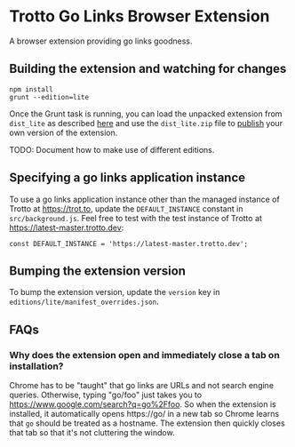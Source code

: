 # Trotto Go Links Browser Extension

A browser extension providing go links goodness.

## Building the extension and watching for changes

```
npm install
grunt --edition=lite
```

Once the Grunt task is running, you can load the unpacked extension from `dist_lite` as
described [here](https://developer.chrome.com/extensions/getstarted#manifest) and use the `dist_lite.zip` file
to [publish](https://developer.chrome.com/extensions/hosting) your own version of the extension.

TODO: Document how to make use of different editions.

## Specifying a go links application instance

To use a go links application instance other than the managed instance of Trotto at https://trot.to, update
the `DEFAULT_INSTANCE` constant in `src/background.js`. Feel free to test with the test instance of Trotto at
https://latest-master.trotto.dev:

```
const DEFAULT_INSTANCE = 'https://latest-master.trotto.dev';
```

## Bumping the extension version

To bump the extension version, update the `version` key in `editions/lite/manifest_overrides.json`.

## FAQs

### Why does the extension open and immediately close a tab on installation?

Chrome has to be "taught" that go links are URLs and not search engine queries. Otherwise, typing "go/foo" just
takes you to https://www.google.com/search?q=go%2Ffoo. So when the extension is installed, it automatically opens
https://go/ in a new tab so Chrome learns that `go` should be treated as a hostname. The extension then quickly
closes that tab so that it's not cluttering the window.
